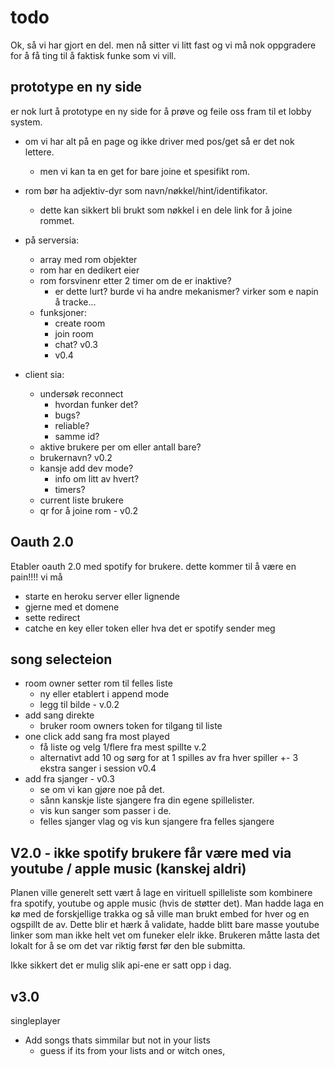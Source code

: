 # todo

Ok, så vi har gjort en del. men nå sitter vi litt fast og vi må nok oppgradere for å få ting til å faktisk funke som vi vill.

## prototype en ny side
er nok lurt å prototype en ny side for å prøve og feile oss fram til et lobby system.
- om vi har alt på en page og ikke driver med pos/get så er det nok lettere.
  - men vi kan ta en get for bare joine et spesifikt rom.
- rom bør ha adjektiv-dyr som navn/nøkkel/hint/identifikator.
  - dette kan sikkert bli brukt som nøkkel i en dele link for å joine rommet.


- på serversia:
  - array med rom objekter
  - rom har en dedikert eier
  - rom forsvinenr etter 2 timer om de er inaktive?
    - er dette lurt? burde vi ha andre mekanismer? virker som e napin å tracke...
  - funksjoner:
    - create room
    - join room
    - chat? v0.3
    - v0.4


- client sia:
  - undersøk reconnect 
    - hvordan funker det?
    - bugs?
    - reliable?
    - samme id?
  - aktive brukere per om eller antall bare?
  - brukernavn? v0.2
  - kansje add dev mode?
    - info om litt av hvert?
    - timers?
  - current liste brukere
  - qr for å joine rom - v0.2


## Oauth 2.0
Etabler oauth 2.0 med spotify for brukere.
dette kommer til å være en pain!!!!
vi må
 - starte en heroku server eller lignende
 - gjerne med et domene
 - sette redirect
 - catche en key eller token eller hva det er spotify sender meg


## song selecteion
- room owner setter rom til felles liste
  - ny eller etablert i append mode
  - legg til bilde - v.0.2
- add sang direkte
  - bruker room owners token for tilgang til liste
- one click add sang fra most played 
  - få liste og velg 1/flere fra mest spillte v.2
  - alternativt add 10 og sørg for at 1 spilles av fra hver spiller +- 3 ekstra sanger i session v0.4
- add fra sjanger - v0.3 
  - se om vi kan gjøre noe på det.
  - sånn kanskje liste sjangere fra din egene spillelister.
  - vis kun sanger som passer i de.
  - felles sjanger vlag og vis kun sjangere fra felles sjangere


## V2.0 - ikke spotify brukere får være med via youtube / apple music (kanskej aldri)

Planen ville generelt sett vært å lage en virituell spilleliste som kombinere fra spotify, youtube og apple music (hvis de støtter det).
Man hadde laga en kø med de forskjellige trakka og så ville man brukt embed for hver og en ogspillt de av.
Dette blir et hærk å validate, hadde blitt bare masse youtube linker som man ikke helt vet om funeker elelr ikke.
Brukeren måtte lasta det lokalt for å se om det var riktig først før den ble submitta.

Ikke sikkert det er mulig slik api-ene er satt opp i dag.

## v3.0
singleplayer
- Add songs thats simmilar but not in your lists
  - guess if its from your lists and or witch ones, 
